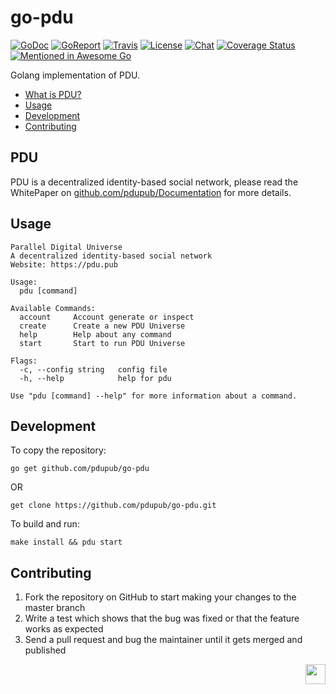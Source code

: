 go-pdu
====
[![GoDoc](https://img.shields.io/badge/godoc-reference-blue.svg)](https://godoc.org/github.com/pdupub/go-pdu)
[![GoReport](https://goreportcard.com/badge/github.com/pdupub/go-pdu)](https://goreportcard.com/report/github.com/pdupub/go-pdu)
[![Travis](https://travis-ci.org/pdupub/go-pdu.svg?branch=master)](https://travis-ci.org/pdupub/go-pdu)
[![License](https://img.shields.io/badge/license-GPL%20v3-blue.svg)](LICENSE)
[![Chat](https://img.shields.io/badge/gitter-Docs%20chat-4AB495.svg)](https://gitter.im/pdupub/go-pdu)
[![Coverage Status](https://coveralls.io/repos/github/pdupub/go-pdu/badge.svg?branch=master)](https://coveralls.io/github/pdupub/go-pdu?branch=master)
[![Mentioned in Awesome Go](https://awesome.re/mentioned-badge.svg)](https://github.com/avelino/awesome-go#distributed-systems)

Golang implementation of PDU.


- [What is PDU?](#pdu)
- [Usage](#usage)
- [Development](#development)
- [Contributing](#contributing)

## PDU
PDU is a decentralized identity-based social network, please read the WhitePaper on [github.com/pdupub/Documentation](https://github.com/pdupub/Documentation) for more details.


## Usage

```
Parallel Digital Universe
A decentralized identity-based social network
Website: https://pdu.pub

Usage:
  pdu [command]

Available Commands:
  account     Account generate or inspect
  create      Create a new PDU Universe
  help        Help about any command
  start       Start to run PDU Universe

Flags:
  -c, --config string   config file
  -h, --help            help for pdu

Use "pdu [command] --help" for more information about a command.
```



## Development

To copy the repository:

```
go get github.com/pdupub/go-pdu

```
OR 
```
get clone https://github.com/pdupub/go-pdu.git

```

To build and run:
```
make install && pdu start
```


## Contributing

1. Fork the repository on GitHub to start making your changes to the master branch
2. Write a test which shows that the bug was fixed or that the feature works as expected
3. Send a pull request and bug the maintainer until it gets merged and published


<a href="https://pdu.pub"><img height="32" align="right" src="https://pdu.pub/images/icon.svg"></a>

